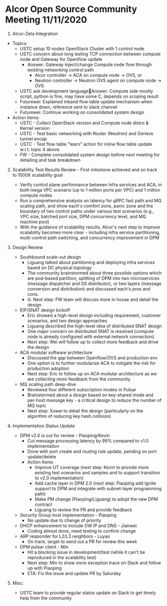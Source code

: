 # Alcor Open Source Community Meeting 11/11/2020

1. Alcor-Zeta Integration
* Topics: 
    * USTC setup 10 nodes OpenStack Cluster with 1 control node
    * USTC concern about long lasting TCP connection between compute node and Gateway for Openflow update
        * Answer: Gateway inject/change Compute node flow through existing networking control path
            * Alcor controller -> ACA on compute node -> OVS, or
            * Neutron controller -> Neutron OVS agent on compute node -> OVS
    * USTC ask development languageAnswer: Compute side mostly script, python is fine, may have some C, depends on scoping result
    * Futurewei: Explained inband flow table update mechanism when instance down, reference sent to slack channel
    * Futurewei: Continue working on consolidated system design
* Action Items:
    * USTC - Collect OpenStack version and Compute node distro & Kernel version
    * USTC - Test basic networking with Router (Neutron) and Geneve tunnel encap
    * USTC - Test flow table "learn" action for inline flow table update w.r.t. topic 4 above. 
    * FW - Complete consolidated system design before next meeting for detailing and task breakdown
2. Scalability Test Results Review - First milestone achieved and on track to 1000X scalability goal
    * Verify control plane performance between Infra services and ACA,  in both mega VPC scenario (up to 1 million ports per VPC)  and 1 million compute nodes
    * Run a comprehensive analysis on latency for gRPC fast path and MQ scaling path, and show each's comfort zone, panic zone and the boundary of two control paths under various test scenarios (e.g., VPC size, batched port size, DPM concurrency level, and MQ machine pool)
    * With the guidance of scalability results, Alcor's next step to improve scalability becomes more clear - including infra service partitioning,  multi-control path switching, and concurrency improvement in DPM
 
2.	Design Review
    * Southbound scale-out design
        * Liguang talked about partitioning and deploying infra services based on DC physical topology
        * The community brainstormed about three possible options which are pod-based partition, splitting of DPM into two microservices (message dispatcher and GS distributor), or two layers (message conversion and distribution) and discussed each's pros and cons.
        * iii.	Next step: FW team will discuss more in house and detail the design
    * EIP/SNAT design kickoff
        * Eric showed a high-level design including requirement, customer scenarios, and two design approaches
        * Liguang described the high-level idea of distributed SNAT design
        * One major concern on distributed SNAT is resolved (compute node is already configured with external network connection)
        * Next step: Wei will follow up to collect more feedback and drive the design
    * ACA modular software architecture 
        * Discussed the gap between Openflow/OVS and production env
        * One option is to further modularize ACA to mitigate the risk for production adoption
        * Next step: Eric to follow up on ACA modular architecture as we are collecting more feedback from the community
    * MQ scaling path deep-dive
        * Reviewed four different subscription modes in Pulsar
        * Brainstormed about a design based on key-shared mode and per-host message key - a critical design to reduce the number of MQ topic 
        * Next step: Xuwei to detail the design (particularly on the algorithm of reducing key hash collision) 
 
3.	Implementation Status Update
    * DPM v2.0 is out for review - Piaoping/Kevin
        * Cut message processing latency by 99% compared to v1.0 implementation
        * Done with port create and routing rule update,  pending on port update/delete
        * Action Items
            * Improve UT coverage (next step: Kevin to provide more existing test scenarios and samples and to support transition to v2.0 implementation)
            * Add cache layer in DPM 2.0 (next step: Piaoping add Ignite support to DPM and integrate with subnet-layer programming path)
            * Make PM change (Piaoping/Liguang) to adopt the new DPM contract
            * Liguang to review the PR and provide feedback
    * Security Group host implementation - Piaoping
        * No update due to change of priority
    * DHCP enhancement to include GW IP and DNS - Jianwei
        * Coding almost done, need testing to confirm change
    * ARP responder for L2/L3 neighbors - Luyao
        * On track, target to send out a PR for review this week
    * DPM pulsar client - Min
        * Hit a blocking issue in development/test (while it can't be reproduced in the scalability test)
        * Next step: Min to show more exception trace on Slack and follow up with Piaoping
        * ETA: Fix the issue and update PR by Saturday
 
4.	Misc: 
    * USTC team to provide regular status update on Slack to get timely help from the community
